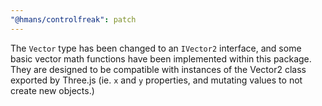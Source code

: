 ```yaml
---
"@hmans/controlfreak": patch
---
```


The `Vector` type has been changed to an `IVector2` interface, and some basic vector math functions have been implemented within this package. They are designed to be compatible with instances of the Vector2 class exported by Three.js (ie. `x` and `y` properties, and mutating values to not create new objects.)
